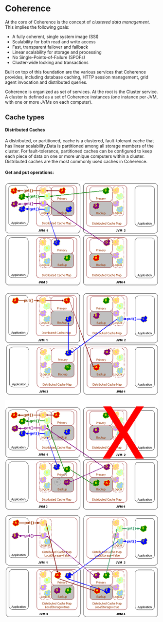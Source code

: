 # Coherence

At the core of Coherence is the concept of _clustered data management_. This implies the following goals:

* A fully coherent, single system image \(SSI\)
* Scalability for both read and write access
* Fast, transparent failover and failback
* Linear scalability for storage and processing
* No Single-Points-of-Failure \(SPOFs\)
* Cluster-wide locking and transactions

Built on top of this foundation are the various services that Coherence provides, including database caching, HTTP session management, grid agent invocation and distributed queries. 

Coherence is organized as set of services. At the root is the Cluster service. A cluster is defined as a set of Coherence instances \(one instance per JVM, with one or more JVMs on each computer\).

## **C**ache types

#### Distributed Caches <a id="COHDG-GUID-3C6188BB-8549-41DA-B520-97DD707DDD44"></a>

A distributed, or partitioned, cache is a clustered, fault-tolerant cache that has linear scalability.Data is partitioned among all storage members of the cluster. For fault-tolerance, partitioned caches can be configured to keep each piece of data on one or more unique computers within a cluster. Distributed caches are the most commonly used caches in Coherence.

#### Get and put operations:

![Get Operations in a Distributed Cache](.gitbook/assets/image%20%2815%29.png)

![Put Operations in a distributed Cache Environment](.gitbook/assets/image%20%2817%29.png)

![Failover in a Distributed Cache](.gitbook/assets/image%20%2814%29.png)

![Local Storage in a Distributed Cache](.gitbook/assets/image%20%2820%29.png)



